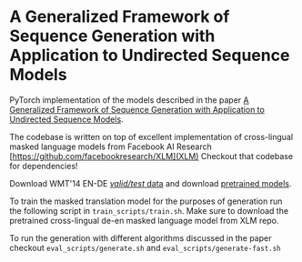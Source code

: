# A Generalized Framework of Sequence Generation with Application to Undirected Sequence Models

PyTorch implementation of the models described in the paper [A Generalized Framework of Sequence Generation with Application to Undirected Sequence Models](https://arxiv.org/abs/1905.12790).

The codebase is written on top of excellent implementation of cross-lingual masked language models from Facebook AI Research [https://github.com/facebookresearch/XLM](XLM)
Checkout that codebase for dependencies!

Download WMT'14 EN-DE [*valid/test* data](https://drive.google.com/file/d/11hZN2bctJsGOBUx6of5en4eZw-A66mQs/view?usp=sharing) and download [pretrained models](https://drive.google.com/open?id=1m1R7JC7tSnx3gog-UmeWamEERVoyWfMv).

To train the masked translation model for the purposes of generation run the following script in `train_scripts/train.sh`. Make sure to download the pretrained cross-lingual de-en masked language model from XLM repo.

To run the generation with different algorithms discussed in the paper checkout `eval_scripts/generate.sh` and `eval_scripts/generate-fast.sh`
